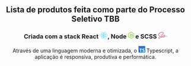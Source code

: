 <h1 align="left">
    <img alt="" title="" src="imgs/logo.png" height="96">
</h1>

<h2 align="center"> Lista de produtos feita como parte do Processo Seletivo TBB</h2>

<h3 align="center"> Criada com a stack React <img src="imgs/react.png" alt="react" height="18">, Node <img src="imgs/node.png" alt="node" height="18"> e SCSS <img src="imgs/sass.png" alt="sass" height="18"></h3>

<p align="center"> Através de uma linguagem moderna e otimizada, o <img src="imgs/ts.png" height="18" alt="typescript"> Typescript, a aplicação é responsiva, produtiva e performática. </p>
